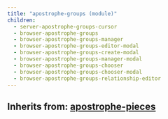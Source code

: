 ```yaml
---
title: "apostrophe-groups (module)"
children:
  - server-apostrophe-groups-cursor
  - browser-apostrophe-groups
  - browser-apostrophe-groups-manager
  - browser-apostrophe-groups-editor-modal
  - browser-apostrophe-groups-create-modal
  - browser-apostrophe-groups-manager-modal
  - browser-apostrophe-groups-chooser
  - browser-apostrophe-groups-chooser-modal
  - browser-apostrophe-groups-relationship-editor
---
```

## Inherits from: [apostrophe-pieces](../apostrophe-pieces/index.html)

